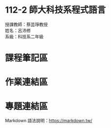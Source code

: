 # 112-2 師大科技系程式語言 
授課教師：蔡芸琤教授  
姓名：呂沛修  
系級：科技系二年級

# 課程筆記區


# 作業連結區


# 專題連結區   
Markdown 語法說明：https://markdown.tw/


